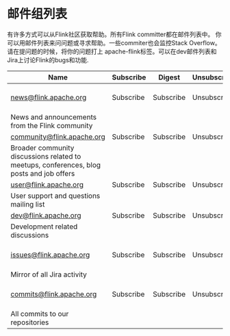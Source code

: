# 邮件组列表

有许多方式可以从Flink社区获取帮助。所有Flink committer都在邮件列表中。 你可以用邮件列表来问问题或寻求帮助。一些commiter也会监控Stack Overflow。请在提问题的时候，将你的问题打上 apache-flink标签。可以在dev邮件列表和Jira上讨论Flink的bugs和功能. 

|	Name	|	Subscribe	|	Digest	|	Unsubscribe	|	Post	|	Archive	|
|---|	---	|	---	|	---	|	---	|  ---		|
|	news@flink.apache.org	|	Subscribe	|	Subscribe	|	Unsubscribe	|	Read only list	|	Archives	|
|	News and announcements from the Flink community	|		|		|		|		|		|
|	community@flink.apache.org	|	Subscribe	|	Subscribe	|	Unsubscribe	|	Post	|	Archives	|
|	Broader community discussions related to meetups, conferences, blog posts and job offers	|		|		|		|		|		|
|	user@flink.apache.org	|	Subscribe	|	Subscribe	|	Unsubscribe	|	Post	|	Archives	|
|	User support and questions mailing list	|		|		|		|		|	Nabble Archive	|
|	dev@flink.apache.org	|	Subscribe	|	Subscribe	|	Unsubscribe	|	Post	|	Archives	|
|	Development related discussions	|		|		|		|		|	Nabble Archive	|
|	issues@flink.apache.org 	|	Subscribe	|	Subscribe	|	Unsubscribe	|	Read only list	|	Archives	|
|	Mirror of all Jira activity	|		|		|		|		|		|
|	commits@flink.apache.org 	|	Subscribe	|	Subscribe	|	Unsubscribe	|	Read only list	|	Archives	|
|	All commits to our repositories	|		|		|		|		|		|
